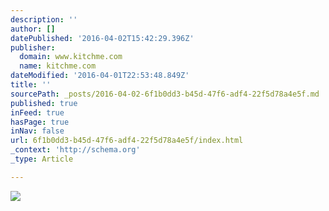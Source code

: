 ```yaml
---
description: ''
author: []
datePublished: '2016-04-02T15:42:29.396Z'
publisher:
  domain: www.kitchme.com
  name: kitchme.com
dateModified: '2016-04-01T22:53:48.849Z'
title: ''
sourcePath: _posts/2016-04-02-6f1b0dd3-b45d-47f6-adf4-22f5d78a4e5f.md
published: true
inFeed: true
hasPage: true
inNav: false
url: 6f1b0dd3-b45d-47f6-adf4-22f5d78a4e5f/index.html
_context: 'http://schema.org'
_type: Article

---
```

![](https://cdn.cpnscdn.com/static.coupons.com/ext/kitchme/images/recipes/600x400/baked-garlic-cheddar-chicken_27321.jpg)